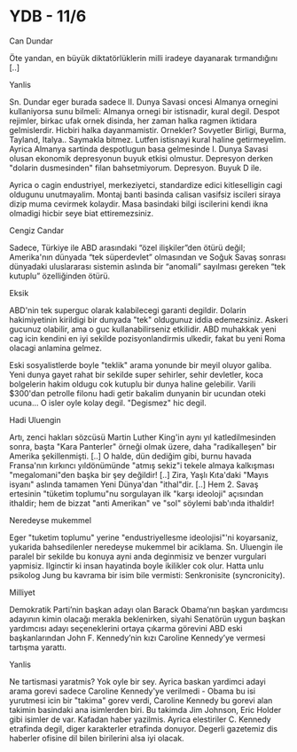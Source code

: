 # YDB - 11/6

Can Dundar

Öte yandan, en büyük diktatörlüklerin milli iradeye dayanarak tırmandığını [..]

Yanlis

Sn. Dundar eger burada sadece II. Dunya Savasi oncesi Almanya ornegini kullaniyorsa sunu bilmeli: Almanya ornegi bir istisnadir, kural degil. Despot rejimler, birkac ufak ornek disinda, her zaman halka ragmen iktidara gelmislerdir. Hicbiri halka dayanmamistir. Ornekler? Sovyetler Birligi, Burma, Tayland, Italya.. Saymakla bitmez. Lutfen istisnayi kural haline getirmeyelim. Ayrica Almanya sartinda despotlugun basa gelmesinde I. Dunya Savasi olusan ekonomik depresyonun buyuk etkisi olmustur. Depresyon derken "dolarin dusmesinden" filan bahsetmiyorum. Depresyon. Buyuk D ile.

Ayrica o cagin endustriyel, merkeziyetci, standardize edici kitleselligin cagi oldugunu unutmayalim. Montaj banti basinda calisan vasifsiz iscileri siraya dizip muma cevirmek kolaydir. Masa basindaki bilgi iscilerini kendi ikna olmadigi hicbir seye biat ettiremezsiniz.

Cengiz Candar

Sadece, Türkiye ile ABD arasındaki “özel ilişkiler”den ötürü değil; Amerika'nın dünyada “tek süperdevlet” olmasından ve Soğuk Savaş sonrası dünyadaki uluslararası sistemin aslında bir “anomali” sayılması gereken “tek kutuplu” özelliğinden ötürü.

Eksik

ABD'nin tek superguc olarak kalabilecegi garanti degildir. Dolarin hakimiyetinin kirildigi bir dunyada "tek" oldugunuz iddia edemezsiniz. Askeri gucunuz olabilir, ama o guc kullanabilirseniz etkilidir. ABD muhakkak yeni cag icin kendini en iyi sekilde pozisyonlandirmis ulkedir, fakat bu yeni Roma olacagi anlamina gelmez.

Eski sosyalistlerde boyle "teklik" arama yonunde bir meyil oluyor galiba. Yeni dunya gayet rahat bir sekilde super sehirler, sehir devletler, koca bolgelerin hakim oldugu cok kutuplu bir dunya haline gelebilir. Varili $300'dan petrolle filonu hadi getir bakalim dunyanin bir ucundan oteki ucuna... O isler oyle kolay degil. "Degismez" hic degil.

Hadi Uluengin

Artı, zenci hakları sözcüsü Martin Luther King'in aynı yıl katledilmesinden sonra, başta "Kara Panterler" örneği olmak üzere, daha "radikalleşen" bir Amerika şekillenmişti. [..] O halde, dün dediğim gibi, burnu havada Fransa'nın kırkıncı yıldönümünde "atmış sekiz"i tekele almaya kalkışması "megalomani"den başka bir şey değildir! [..] Zira, Yaşlı Kıta'daki "Mayıs isyanı" aslında tamamen Yeni Dünya'dan "ithal"dir. [..] Hem 2. Savaş ertesinin "tüketim toplumu"nu sorgulayan ilk "karşı ideoloji" açısından ithaldir; hem de bizzat "anti Amerikan" ve "sol" söylemi bab'ında ithaldir!

Neredeyse mukemmel

Eger "tuketim toplumu" yerine "endustriyellesme ideolojisi"'ni koyarsaniz, yukarida bahsedilenler neredeyse mukemmel bir aciklama. Sn. Uluengin ile paralel bir sekilde bu konuya ayni anda deginmisiz ve benzer vurgulari yapmisiz. Ilginctir ki insan hayatinda boyle ikilikler cok olur. Hatta unlu psikolog Jung bu kavrama bir isim bile vermisti: Senkronisite (syncronicity).

Milliyet

Demokratik Parti’nin başkan adayı olan Barack Obama’nın başkan yardımcısı adayının kimin olacağı merakla beklenirken, siyahi Senatörün uygun başkan yardımcısı adayı seçeneklerini ortaya çıkarma görevini ABD eski başkanlarından John F. Kennedy’nin kızı Caroline Kennedy’ye vermesi tartışma yarattı.

Yanlis

Ne tartismasi yaratmis? Yok oyle bir sey. Ayrica baskan yardimci adayi arama gorevi sadece Caroline Kennedy'ye verilmedi - Obama bu isi yurutmesi icin bir "takima" gorev verdi, Caroline Kennedy bu gorevi alan takimin basindaki ana isimlerden biri. Bu takimda Jim Johnson, Eric Holder gibi isimler de var. Kafadan haber yazilmis. Ayrica elestiriler C. Kennedy etrafinda degil, diger karakterler etrafinda donuyor. Degerli gazetemiz dis haberler ofisine dil bilen birilerini alsa iyi olacak.
